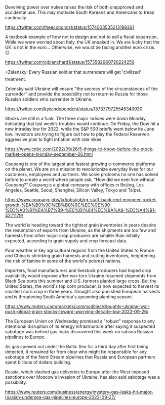 Devolving power over nukes raises the risk of both unapproved and accidental use. This may motivate South Koreans and Americans to tread cautiously

https://twitter.com/theeconomist/status/1574003535213199361

A textbook example of how not to design and not to sell a fiscal expansion.   While we were worried about Italy,  the UK sneaked in.  We are lucky that the UK is not in the euro… Otherwise, we would be facing another euro crisis.  ☹

https://twitter.com/ojblanchard1/status/1573582960720224256

⚡️Zelensky: Every Russian soldier that surrenders will get 'civilized' treatment.

Zelensky said Ukraine will ensure "the secrecy of the circumstances of the surrender" and provide the possibility not to return to Russia for those Russian soldiers who surrender in Ukraine.

https://twitter.com/kyivindependent/status/1573779725545340930

Stocks are still in a funk. The three major indices were down Monday, indicating that last week’s troubles would continue. On Friday, the Dow hit a new intraday low for 2022, while the S&P 500 briefly went below its June low. Investors are trying to figure out how to play the Federal Reserve’s aggressive plan to fight inflation with rate hikes.

https://www.cnbc.com/2022/09/26/5-things-to-know-before-the-stock-market-opens-monday-september-26.html

Coupang is one of the largest and fastest growing e-commerce platforms on the planet. We are on a mission to revolutionize everyday lives for our customers, employees and partners. We solve problems no one has solved before to create a world where people ask, “How did we ever live without Coupang?” Coupang is a global company with offices in Beijing, Los Angeles, Seattle, Seoul, Shanghai, Silicon Valley, Tokyo and Taipei.

https://www.coupang.jobs/kr/jobs/job/rg-staff-back-end-engineer-rocket-growth-%EA%B0%9C%EB%B0%9C%EC%9E%90-%EC%A0%81%EA%B7%B9-%EC%B1%84%EC%9A%A9-%EC%A4%91-4271179/


The world is heading toward the tightest grain inventories in years despite the resumption of exports from Ukraine, as the shipments are too few and harvests from other major crop producers are smaller than initially expected, according to grain supply and crop forecast data.

Poor weather in key agricultural regions from the United States to France and China is shrinking grain harvests and cutting inventories, heightening the risk of famine in some of the world's poorest nations.

Importers, food manufacturers and livestock producers had hoped crop availability would improve after war-torn Ukraine resumed shipments from Black Sea ports this summer and U.S. farmers planted large crops. But the United States, the world's top corn producer, is now expected to harvest its smallest corn crop in three years. Drought also punished European harvests and is threatening South America's upcoming planting season.

https://www.reuters.com/markets/commodities/droughts-ukraine-war-push-global-grain-stocks-toward-worrying-decade-low-2022-09-26/

The European Union on Wednesday promised a "robust" response to any intentional disruption of its energy infrastructure after saying it suspected sabotage was behind gas leaks discovered this week on subsea Russian pipelines to Europe.

As gas spewed out under the Baltic Sea for a third day after first being detected, it remained far from clear who might be responsible for any sabotage of the Nord Stream pipelines that Russia and European partners spent billions of dollars building.

Russia, which slashed gas deliveries to Europe after the West imposed sanctions over Moscow's invasion of Ukraine, has also said sabotage was a possibility.

https://www.reuters.com/business/energy/mystery-gas-leaks-hit-major-russian-undersea-gas-pipelines-europe-2022-09-27/

